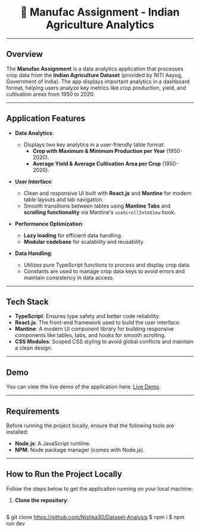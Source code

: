 <h1 align="center">
  🌾 Manufac Assignment - Indian Agriculture Analytics
</h1>

---

## Overview

The **Manufac Assignment** is a data analytics application that processes crop data from the **Indian Agriculture Dataset** (provided by NITI Aayog, Government of India). The app displays important analytics in a dashboard format, helping users analyze key metrics like crop production, yield, and cultivation areas from 1950 to 2020.

---

## Application Features

- **Data Analytics**:
  - Displays two key analytics in a user-friendly table format:
    - **Crop with Maximum & Minimum Production per Year** (1950-2020).
    - **Average Yield & Average Cultivation Area per Crop** (1950-2020).
  
- **User Interface**:
  - Clean and responsive UI built with **React.js** and **Mantine** for modern table layouts and tab navigation.
  - Smooth transitions between tables using **Mantine Tabs** and **scrolling functionality** via Mantine's `useScrollIntoView` hook.
  
- **Performance Optimization**:
  - **Lazy loading** for efficient data handling.
  - **Modular codebase** for scalability and reusability.

- **Data Handling**:
  - Utilizes pure TypeScript functions to process and display crop data.
  - Constants are used to manage crop data keys to avoid errors and maintain consistency in data access.

---

## Tech Stack

- **TypeScript**: Ensures type safety and better code reliability.
- **React.js**: The front-end framework used to build the user interface.
- **Mantine**: A modern UI component library for building responsive components like tables, tabs, and hooks for smooth scrolling.
- **CSS Modules**: Scoped CSS styling to avoid global conflicts and maintain a clean design.

---

## Demo

You can view the live demo of the application here: [Live Demo](https://dataset-analysis.vercel.app/).

---

## Requirements

Before running the project locally, ensure that the following tools are installed:

- **Node.js**: A JavaScript runtime.
- **NPM**: Node package manager (comes with Node.js).

---

## How to Run the Project Locally

Follow the steps below to get the application running on your local machine:

1. **Clone the repository**:
   ```bash
$ git clone https://github.com/Nishka30/Dataset-Analysis
$ npm i
$ npm run dev

